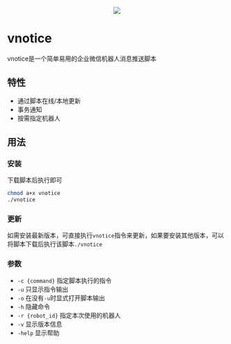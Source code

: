 <p align="center">
  <img src="https://api.onedrive.com/v1.0/shares/s!AnnswJMWKhhhljhu14hyg6TlxcPc/root/content" height="auto" width="auto" />
</p>

# vnotice

vnotice是一个简单易用的企业微信机器人消息推送脚本

## 特性
- 通过脚本在线/本地更新
- 事务通知
- 按需指定机器人

## 用法

### 安装
下载脚本后执行即可
```bash
chmod a+x vnotice
./vnotice
```

### 更新
如需安装最新版本，可直接执行`vnotice`指令来更新，如果要安装其他版本，可以将脚本下载后执行该脚本`./vnotice`

### 参数
- `-c {command}` 指定脚本执行的指令  
- `-u` 只显示指令输出  
- `-o` 在没有`-u`时显式打开脚本输出  
- `-h` 隐藏命令  
- `-r {robot_id}` 指定本次使用的机器人  
- `-v` 显示版本信息  
- `-help` 显示帮助  
